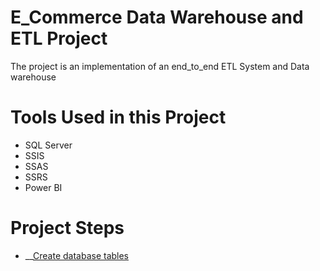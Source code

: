 # E_Commerce Data Warehouse and ETL Project
The project is an implementation of an end_to_end ETL System and Data warehouse 
# Tools Used in this Project 
- SQL Server
- SSIS
- SSAS
- SSRS
- Power BI
# Project Steps
-  __[Create database tables](https://github.com/EbrahimTarek/Data-Warehouse-and-ETL-project/blob/main/Create%20Database%20%26%20Constraints.sql)  
